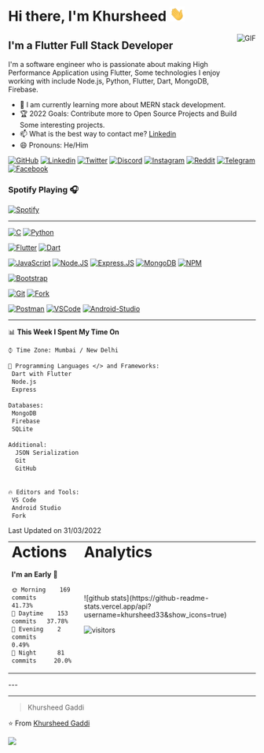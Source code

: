 # Hi there, I'm Khursheed <img width="30px" src="https://github.com/SatYu26/SatYu26/raw/master/Assets/Hi.gif" />

<img align="right" alt="GIF" height="160px" src="https://octodex.github.com/images/daftpunktocat-guy.gif" />

## I'm a Flutter Full Stack Developer

 I'm a software engineer who is passionate about making High Performance Application using Flutter, Some technologies I enjoy working with include Node.js, Python, Flutter, Dart, MongoDB, Firebase.
 


- 🌱 I am currently learning more about MERN stack development.
- 🏆 2022 Goals: Contribute more to Open Source Projects and Build Some interesting projects.
- 📫 What is the best way to contact me? [Linkedin](https://www.linkedin.com/in/khursheed33/)
- 😄 Pronouns: He/Him



[![GitHub](https://img.shields.io/badge/Github-100000?style=for-the-badge&logo=github&logoColor=white)](https://github.com/khursheed33)
[![Linkedin](https://img.shields.io/badge/Linkedin-0077B5?style=for-the-badge&logo=linkedin&logoColor=white)](https://www.linkedin.com/in/khursheed33/)
[![Twitter](https://img.shields.io/badge/Twitter-1DA1F2?style=for-the-badge&logo=twitter&logoColor=white)](https://twitter.com/khursheed333)
[![Discord](https://img.shields.io/badge/Discord-7289DA?style=for-the-badge&logo=discord&logoColor=white)](https://discord.gg/khursheed33)
[![Instagram](https://img.shields.io/badge/Instagram-8a3ab9?style=for-the-badge&logo=instagram&logoColor=white)](https://www.instagram.com/user/khursheed33)
[![Reddit](https://img.shields.io/badge/Reddit-FF4500?style=for-the-badge&logo=reddit&logoColor=white)](https://www.reddit.com/user/khursheed33)
[![Telegram](https://img.shields.io/badge/Telegram-008AD3?style=for-the-badge&logo=telegram&logoColor=white)](https://www.telegram.com/user/alam_33)
[![Facebook](https://img.shields.io/badge/Facebook-4267B2?style=for-the-badge&logo=facebook&logoColor=white)](https://www.facebook.com/user/khurshed.chaudhary)

<!-- [![Apple](https://img.shields.io/badge/Apple-MacBook_Pro_2019-999999?style=for-the-badge&logo=apple&logoColor=white)]()

---

<img align="right" alt="GIF" height="170px" src="https://media.giphy.com/media/J5B1Y8QZnzXXbLQIBu/giphy.gif" />
 -->
### Spotify Playing 🎧
[![Spotify](https://novatorem-kyzbk7wxl-bardiesel.vercel.app/api/spotify)](https://open.spotify.com/embed/track/3R6dPfF2yBO8mHySW1XDAa)

---


<!-- [![Golang](https://img.shields.io/badge/Go-00ADD8?style=for-the-badge&logo=go&logoColor=white)]() -->
[![C](https://img.shields.io/badge/C-008AD3?style=for-the-badge&logo=c&logoColor=white)]()
[![Python](https://img.shields.io/badge/Python-008AD3?style=for-the-badge&logo=python&logoColor=yellow)]()

[![Flutter](https://img.shields.io/badge/Flutter-008AD3?style=for-the-badge&logo=flutter&logoColor=white)]()
[![Dart](https://img.shields.io/badge/Dart-008AD3?style=for-the-badge&logo=dart&logoColor=white)]()

[![JavaScript](https://img.shields.io/badge/JavaScript-F7DF1E?style=for-the-badge&logo=javascript&logoColor=black)]()
[![Node.JS](https://img.shields.io/badge/Node.js-43853D?style=for-the-badge&logo=node.js&logoColor=white)]()
[![Express.JS](https://img.shields.io/badge/Express.JS-000000?style=for-the-badge&logo=express&logoColor=white)]()
[![MongoDB](https://img.shields.io/badge/MongoDB-4EA94B?style=for-the-badge&logo=mongodb&logoColor=white)]()
[![NPM](https://img.shields.io/badge/NPM-CB3837?style=for-the-badge&logo=npm&logoColor=white)]()
<!-- [![Yarn](https://img.shields.io/badge/Yarn-2C8EBB?style=for-the-badge&logo=yarn&logoColor=white)]() -->
[![Bootstrap](https://img.shields.io/badge/Bootstrap-purple?style=for-the-badge&logo=bootstrap&logoColor=white)]()
<!-- [![Docker](https://img.shields.io/badge/Docker-2CA5E0?style=for-the-badge&logo=docker&logoColor=white)]() -->
<!-- [![Kubernetes](https://img.shields.io/badge/Kubernetes-326ce5.svg?&style=for-the-badge&logo=kubernetes&logoColor=white)]() -->
[![Git](https://img.shields.io/badge/Git-F05032?style=for-the-badge&logo=git&logoColor=white)]()
[![Fork](https://img.shields.io/badge/Fork-F05032?style=for-the-badge&logo=fork&logoColor=white)]()

[![Postman](https://img.shields.io/badge/Postman-FF6C37?style=for-the-badge&logo=Postman&logoColor=white)]()
[![VSCode](https://img.shields.io/badge/vsCode-0078D4?style=for-the-badge&logo=visual%20studio%20code&logoColor=white)]()
[![Android-Studio](https://img.shields.io/badge/Android-blue?style=for-the-badge&logo=androidstudio&logoColor=white)]()

---





📊 **This Week I Spent My Time On** 

```text
⌚︎ Time Zone: Mumbai / New Delhi

💬 Programming Languages </> and Frameworks: 
 Dart with Flutter
 Node.js
 Express
 
Databases:
 MongoDB
 Firebase
 SQLite

Additional:
  JSON Serialization
  Git
  GitHub
  
  
🔥 Editors and Tools: 
 VS Code
 Android Studio
 Fork

```

 Last Updated on 31/03/2022
<!--END_SECTION:waka-->


<table border="0">
 <tr>
    <td><b style="font-size:30px">Actions</b></td>
    <td><b style="font-size:30px">Analytics</b></td>
 </tr>
 <tr>
    <td>
     
  
**I'm an Early 🐤** 

```text
🌞 Morning    169 commits      41.73% 
🌆 Daytime    153 commits   37.78% 
🌃 Evening    2 commits       0.49% 
🌙 Night      81 commits     20.0%

```
  
  </td>
    <td>
![github stats](https://github-readme-stats.vercel.app/api?username=khursheed33&show_icons=true)

![visitors](https://visitor-badge.glitch.me/badge?page_id=khursheed33.khursheed33) 

  
  </td>
 </tr>
</table>
---


---------------------------------------------------------------------------------------------------------------------------------------------------------------------------------
> Khursheed Gaddi

⭐️ From [Khursheed Gaddi](http://www.github.com/khursheed33)



<img src="https://imgur.com/rilHVxA.png"/> 
